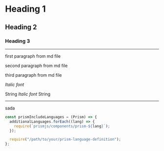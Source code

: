# Heading 1

## Heading 2

### Heading 3

---

first paragraph from md file

second paragraph from md file

third paragraph from md file

_Italic font_

String _Italic font_ String

---

sada

```js
const prismIncludeLanguages = (Prism) => {
  additionalLanguages.forEach((lang) => {
    require(`prismjs/components/prism-${lang}`);
  });

  require("/path/to/your/prism-language-definition");
};
```
